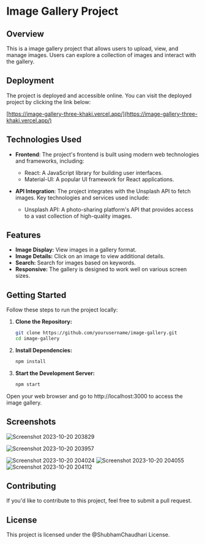 # Image Gallery Project

## Overview

This is a image gallery project that allows users to upload, view, and manage images. Users can explore a collection of images and interact with the gallery.

## Deployment

The project is deployed and accessible online. You can visit the deployed project by clicking the link below:

[https://image-gallery-three-khaki.vercel.app/](https://image-gallery-three-khaki.vercel.app/)

## Technologies Used

- **Frontend**: The project's frontend is built using modern web technologies and frameworks, including:
  - React: A JavaScript library for building user interfaces.
  - Material-UI: A popular UI framework for React applications.

- **API Integration**: The project integrates with the Unsplash API to fetch images. Key technologies and services used include:
  - Unsplash API: A photo-sharing platform's API that provides access to a vast collection of high-quality images.

## Features

- **Image Display:** View images in a gallery format.
- **Image Details:** Click on an image to view additional details.
- **Search:** Search for images based on keywords.
- **Responsive:** The gallery is designed to work well on various screen sizes.

## Getting Started

Follow these steps to run the project locally:

1. **Clone the Repository:**

   ```bash
   git clone https://github.com/yourusername/image-gallery.git
   cd image-gallery
2. **Install Dependencies:**
   ```bash
   npm install

3. **Start the Development Server:**

   ```bash
   npm start

Open your web browser and go to http://localhost:3000 to access the image gallery.

## Screenshots
![Screenshot 2023-10-20 203829](https://github.com/shubh-2935/Image-Gallery/assets/122744849/c40a5c5f-c18a-4249-83db-972cbb85e2fb)

![Screenshot 2023-10-20 203957](https://github.com/shubh-2935/Image-Gallery/assets/122744849/2494af4b-d890-4915-95d5-249c4624c27e)

![Screenshot 2023-10-20 204024](https://github.com/shubh-2935/Image-Gallery/assets/122744849/5fbb597a-f22f-40f1-a2ee-b6fe500779f2)
![Screenshot 2023-10-20 204055](https://github.com/shubh-2935/Image-Gallery/assets/122744849/60697cc5-6ffb-4924-9ac7-7cb06ad3ec67)
![Screenshot 2023-10-20 204112](https://github.com/shubh-2935/Image-Gallery/assets/122744849/862be137-0170-4a05-9283-9c755998f1dd)

## Contributing
If you'd like to contribute to this project, feel free to submit a pull request.

## License
This project is licensed under the @ShubhamChaudhari License.


